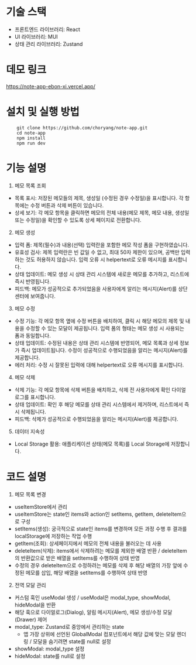 # 기술 스택
- 프론트엔드 라이브러리: React
- UI 라이브러리: MUI
- 상태 관리 라이브러리: Zustand


# 데모 링크
https://note-app-ebon-xi.vercel.app/


# 설치 및 실행 방법
```
    git clone https://github.com/choryang/note-app.git
    cd note-app
    npm install
    npm run dev
```

# 기능 설명
1. 메모 목록 조회
- 목록 표시: 저장된 메모들의 제목, 생성일 (수정된 경우 수정일)을 표시합니다. 각 항목에는 수정 버튼과 삭제 버튼이 있습니다.
- 상세 보기: 각 메모 항목을 클릭하면 메모의 전체 내용(메모 제목, 메모 내용, 생성일 또는 수정일)을 확인할 수 있도록 상세
페이지로 전환합니다.

2. 메모 생성
- 입력 폼: 제목(필수)과 내용(선택) 입력란을 포함한 메모 작성 폼을 구현하였습니다.
- 유효성 검사: 제목 입력란은 빈 값일 수 없고, 최대 50자 제한이 있으며, 공백만 입력하는 것도 허용하지 않습니다. 입력 오류 시 helpertext로 오류 메시지를 표시합니다.
- 상태 업데이트: 메모 생성 시 상태 관리 시스템에 새로운 메모를 추가하고, 리스트에
즉시 반영됩니다.
- 피드백: 메모가 성공적으로 추가되었음을 사용자에게 알리는 메시지(Alert)를 상단 센터에 보여줍니다.

3. 메모 수정
- 수정 기능: 각 메모 항목 옆에 수정 버튼을 배치하여, 클릭 시 해당 메모의 제목 및
내용을 수정할 수 있는 모달이 제공됩니다. 입력 폼의 형태는 메모 생성 시 사용되는 폼과 동일합니다.
- 상태 업데이트: 수정된 내용은 상태 관리 시스템에 반영되어, 메모 목록과 상세
정보가 즉시 업데이트됩니다. 수정이 성공적으로 수행되었음을 알리는 메시지(Alert)를 제공합니다.
- 에러 처리: 수정 시 잘못된 입력에 대해 helpertext로 오류 메시지를
표시합니다.

4. 메모 삭제
- 삭제 기능: 각 메모 항목에 삭제 버튼을 배치하고, 삭제 전 사용자에게 확인
다이얼로그를 표시합니다.
- 상태 업데이트: 확인 후 해당 메모를 상태 관리 시스템에서 제거하며, 리스트에서
즉시 삭제됩니다.
- 피드백: 삭제가 성공적으로 수행되었음을 알리는 메시지(Alert)를
제공합니다.

5. 데이터 지속성
- Local Storage 활용: 애플리케이션 상태(메모 목록)를 Local Storage에 저장합니다.

# 코드 설명
1. 메모 목록 변경
- useItemStore에서 관리
- useItemStore는 state인 items와 action인 setItems, getItem, deleteItem으로 구성
- setItems(생성): 궁극적으로 state인 items를 변경하며 모든 과정 수행 후 결과를 localStorage에 저장하는 작업 수행
- getItem(조회): 상세페이지에서 메모의 전체 내용을 불러오는 데 사용
- deleteItem(삭제): items에서 삭제하려는 메모를 제외한 배열 반환 / deleteItem의 반환값으로 받은 배열을 setItems를 수행하여 상태 반영
- 수정의 경우 deleteItem으로 수정하려는 메모를 삭제 후 해당 배열의 가장 앞에 수정된 메모를 삽입, 해당 배열을 setItems를 수행하여 상태 반영

2. 전역 모달 관리
- 커스텀 훅인 useModal 생성 / useModal은 modal_type, showModal, hideModal을 반환
- 해당 훅으로 다이얼로그(Dialog), 알림 메시지(Alert), 메모 생성/수정 모달(Drawer) 제어
- modal_type: Zustand로 중앙에서 관리하는 state
    - 앱 가장 상위에 선언된 GlobalModal 컴포넌트에서 해당 값에 맞는 모달 렌더링 / 모달을 숨기려면 state를 null로 설정
- showModal: modal_type 설정
- hideModal: state를 null로 설정
